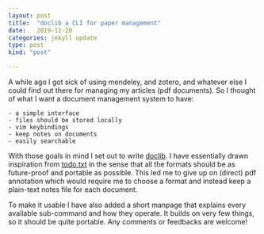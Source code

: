 ```yaml
---
layout: post
title:  "doclib a CLI for paper management"
date:   2019-11-20
categories: jekyll update
type: post
kind: "post"

---
```


A while ago I got sick of using mendeley, and zotero, and whatever else I could find out there for managing my articles (pdf documents). So I thought of what I want a document management system to have:

    - a simple interface
    - files should be stored locally
    - vim keybindings
    - keep notes on documents
    - easily searchable

With those goals in mind I set out to write [doclib](https://github.com/crvs/doclib). I have essentially drawn inspiration from [todo.txt](https://github.com/todotxt/todo.txt) in the sense that all the formats should be as future-proof and portable as possible. This led me to give up on (direct) pdf annotation which would require me to choose a format and instead keep a plain-text notes file for each document.

To make it usable I have also added a short manpage that explains every available sub-command and how they operate. It builds on very few things, so it should be quite portable. Any comments or feedbacks are welcome!


